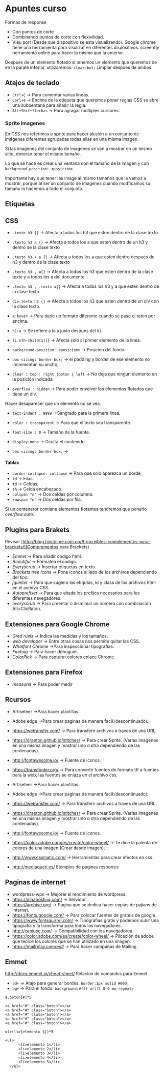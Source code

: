 # Apuntes curso

Formas de response
-   Con puntos de corte
-   Combinando puntos de corte con flexivilidad.
-   Vieu port (Desde que dispositivo se esta visualizando).
Google chrome tiene una herramienta para visulizar en diferentes dispositivos.
screenfly herramienta online para hacer lo mismo que la anterior.


Despues de un elemento flotado si tenemos un elemento que queremos de en la parate inferior, utilizaremos:
`clear:bot;` Limpiar despues de ambos.

## Atajos de teclado
-   `Ctrl+Ç` -> Para comentar varias lineas.
-   `Corl+e` -> Encima de la etiqueta que queremos poner reglas CSS se abre una subbentana para añadir la regla.
-   `Alt+Shif+flechas` -> Para agragar multiples cursores.


### Sprite imagenes
En CSS nos referimos a sprite para hacer alusión a un conjunto de imágenes diferentes agrupadas todas ellas en una misma imagen.

Si las imagenes del conjunto de imagenes se van a mostrar en un mismo sitio, deveran tener el mismo tamaño.

Lo que se hace es crear una ventana con el tamaño de la imagen y con `background-position: <posicion>`.

Importante hay que tener las image al mismo tamaños que la vamos a mostrar, porque al ser un conjunto de imagenes cuando modficamos su tamaño lo hacemos a todo el conjunto.

## Etiquetas

<!-- @[que est esto](http:www.google.es) -->
<!-- [^]al final -->

## CSS

-   `.texto h3 {}` -> Afecta a todos los h3 que esten dentro de la clase texto
-   `.texto h3 a {}` -> Afecta a todos los a que esten dentro de un h3 y dentro de la clase texto
-   `.texto h3 + a {}` -> Afecta a todos los a que esten dentro despues de h3 y dentro de la clase texto
-   `.texto h3 , a{}` -> Afecta a todos los h3 que esten dentro de la clase texto y a todos los a del documento
-   `.texto h3 , .texto a{}` -> Afecta a todos los h3 y a que esten dentro de la clase texto.
-   `div.texto h3 {}` -> Afecta a todos los h3 que esten dentro de un div con la clase texto.

-   `a:hover` -> Para darle un formato diferente cuando se pase el raton por encima.

-   `h1+a` -> Se refiere a la `a` justo despues del `h1`.
-   `li:nth-child(1){}` -> Afecta solo al primer elemento de la linea.
-   `background-position: <posicion>` -> Posicion del fondo.
-   `box-sizing: border-box;` -> el padding y border de ese elemento no incrementan su ancho;
-   `clear : top | right |boton | left` -> No deja que ningun elemento en la posición indicada.
-   `overflow : hidden` -> Para poder envolver los elementos flotados que tiene un div.

Hacer desaparecer que un elemento no se vea.
-   `text-indent : 9999` ->Sangrado para la primera linea.
-   `color : transparent` -> Para que el texto sea transparente.
-   `font-size : 0` -> Tamaño de la fuente.

-    `displey:none` -> Oculta el contenido
-    `box-sizing: border-box;` ->

#### Tablas
-   `border-collapse: collapse` -> Para que solo aparezca un borde;
-   `td` -> Filas.
-   `td` -> Celdas;
-   `th` -> Celda encabezado.
-   `colspan "n"` -> Dos celdas por columna.
-   `rowspan "n"` -> Dos celdas por fila.

Si un conteneror contiene elementos flotantes tendremos que ponerlo *overflow:auto*.

## Plugins para Brakets

Revisar [http://blog.hostdime.com.co/8-increibles-complementos-para-brackets/](Comprementos para Brackets)

-   *Emmet* -> Para añadir codigo html.
-   *Beautiful* -> Formatea el codigo.
-   *Everyscrud* -> Insertar etiquetas en texto.
-   *Brackets tree icons* -> Pone iconos al lado de los archivos dependiendo del tipo.
-   *jquinter* -> Para que sugiera las etiqutas, id y class de los archivos html en el archivo CSS.
-   *Autoprefixer* -> Para que añada los prefijos necesarios para los diferentes navegadores.
-   *everyscrub* -> Para umentar o disminuir un número con combinación Alt+ClicRaton.


## Extensiones para Google Chrome
-   *Gred ruels* -> Indica las medidas y los tamaños.
-   *web developer* -> Entre otras cosas nos permite quitar las CSS.
-   *Whatfont Chrome* ->Para inspeccionar tipografias.
-   *Firebug* -> Para hacer debuguer.
-   *ColorPick* -> Para capturar colores enlace [Chrome](https://chrome.google.com/webstore/detail/colorpick-eyedropper/ohcpnigalekghcmgcdcenkpelffpdolg)

## Extensiones para Firefox
-   *measurel* -> Para poder medir


## Rcursos
-    Artiseteer ->Para hacer plantillas.
-    Adobe edge ->Para crear paginas de manera facil (descontinuado).
-    <https://wetransfer.com/> -> Para transferir archivos a traves de una URL.
-    <https://draeton.github.io/stitches/> -> Para crear Sprite. (Varias imagenes en una misma imagen y mostrar uno o otra dependiendo de las cordenadas).
-    <http://fontawesome.io/> -> Fuente de iconos.
-    <https://transfonter.org/> -> Para convertir fuentes de formato ttf a fuentes para la web, las fuentes se enlaza en el archivo css.
-   Artiseteer ->Para hacer plantillas.
-   Adobe edge ->Para crear paginas de manera facil (descontinuado).
-   <https://wetransfer.com/> -> Para transferir archivos a traves de una URL.
-   <https://draeton.github.io/stitches/> -> Para crear Sprite. (Varias imagenes en una misma imagen y mostrar uno o otra dependiendo de las cordenadas).
-   <http://fontawesome.io/> -> Fuente de iconos.
-   <https://color.adobe.com/es/create/color-wheel/> -> Te dice la palenta de colores de una imagen (Crear desde imagen).
-   <http://www.cssmatic.com/> -> Herramientas para crear efectos en css.

-   <http://mediaqueri.es/> Ejemplos de paginas responsis

## Paginas de internet
-   wordpress-wpo -> Mejorar el rendimiento de wordpress.
-   <https://dinahosting.com/> -> Servidor.
-   <https://archive.org/> -> Pagina que se dedica hacer copias de pajians de internet.
-   <https://fonts.google.com/> -> Para colocar fuentes de grateis de google.
-   <https://www.fontsquirrel.com/> -> Tipografias gratis y podemos subir una tipografia y la transforma para todos los navegadores.
-   <http://caniuse.com/> -> Compatibilidad con los navegadorea
-   <https://color.adobe.com/es/create/color-wheel/> -> Plicación de adobe que tedice los colores que se han utilizado en una imagen.
-   <https://mailrelay.com/es#> -> Para hacer campañas de Mailing.




## Emmet

<http://docs.emmet.io/cheat-sheet/> Relacion de comandos para Emmet

-   `bd+` -> Atajo para generar bordes. `border:1px solid #000;`
-   `bg+` -> Para el fondo. `background:#fff url() 0 0 no-repeat;`

`a.boton[#]*5`
~~~
<a href="#" class="boton"></a>
<a href="#" class="boton"></a>
<a href="#" class="boton"></a>
<a href="#" class="boton"></a>
<a href="#" class="boton"></a>
~~~


`ul>(li>{elemento $})*5`
~~~
<ul>
      <li>elemento 1</li>
      <li>elemento 2</li>
      <li>elemento 3</li>
      <li>elemento 4</li>
      <li>elemento 5</li>
  </ul>
~~~
